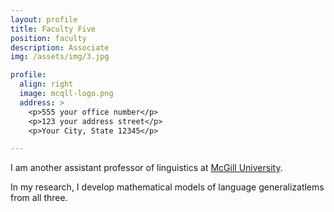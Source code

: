 ```yaml
---
layout: profile
title: Faculty Five
position: faculty
description: Associate
img: /assets/img/3.jpg

profile:
  align: right
  image: mcqll-logo.png
  address: >
    <p>555 your office number</p>
    <p>123 your address street</p>
    <p>Your City, State 12345</p>

---
```


I am another assistant professor of linguistics at [McGill University](https://www.mcgill.ca/linguistics/).

In my research, I develop mathematical models of language generalizatlems from all three.
